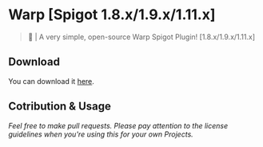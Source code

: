 # Warp [Spigot 1.8.x/1.9.x/1.11.x]
> 📌 | A very simple, open-source Warp Spigot Plugin! [1.8.x/1.9.x/1.11.x]

## Download
You can download it [here]().

## Cotribution & Usage 
*Feel free to make pull requests. Please pay attention to the license guidelines when you're using this for your own Projects.*
